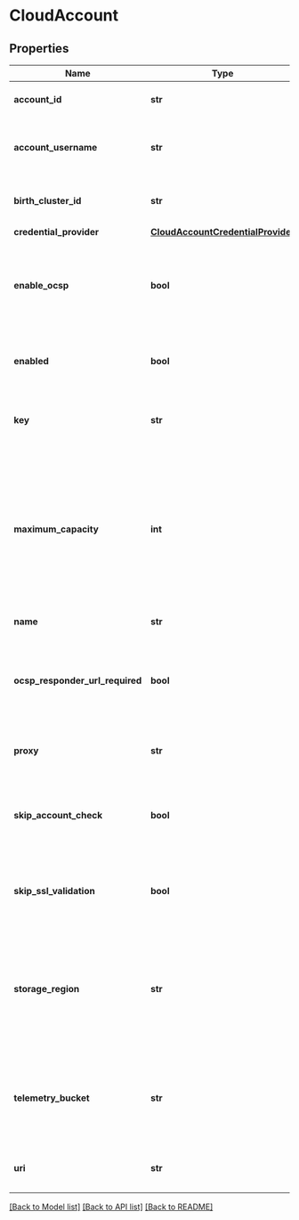 # CloudAccount

## Properties
Name | Type | Description | Notes
------------ | ------------- | ------------- | -------------
**account_id** | **str** | (S3 only) The user id of the S3 account | [optional] 
**account_username** | **str** | The username required to authenticate against the cloud service | [optional] 
**birth_cluster_id** | **str** | The guid of the cluster where this account was created | [optional] 
**credential_provider** | [**CloudAccountCredentialProvider**](CloudAccountCredentialProvider.md) |  | [optional] 
**enable_ocsp** | **bool** | (C2S-S3 only) Indicates whether to use OCSP to check the revocation status of the authentication certificate | [optional] 
**enabled** | **bool** | Whether this account is explicitly enabled or disabled by a user | [optional] 
**key** | **str** | A valid authentication key for connecting to the cloud | [optional] 
**maximum_capacity** | **int** | The maximum capacity of this account in bytes (value is not used to limit capacity, if not user defined, it is set to 1099511627776 in case of MS Azure cloud provider and to 0 in case of other cloud providers) | [optional] 
**name** | **str** | A unique name for this account | [optional] 
**ocsp_responder_url_required** | **bool** | (C2S-S3 only) Determines whether a certificate without an OCSP responder URL is considered valid or not | [optional] 
**proxy** | **str** | The id or name of a proxy to be used by this account | [optional] 
**skip_account_check** | **bool** | (Not recommended) Indicates whether to skip validation that the cloud account is still accessible | [optional] 
**skip_ssl_validation** | **bool** | Indicates whether to skip peer verification of SSL certificates when connecting to the cloud | [optional] 
**storage_region** | **str** | An appropriate region for the account as defined by the cloud service provider.  For example, faster access times may be gained by referencing a nearby region | [optional] 
**telemetry_bucket** | **str** | (S3 only) The name of the bucket into which generated metrics reports are placed by the cloud service provider | [optional] 
**uri** | **str** | A valid URI pointing to the location of the cloud storage | [optional] 

[[Back to Model list]](../README.md#documentation-for-models) [[Back to API list]](../README.md#documentation-for-api-endpoints) [[Back to README]](../README.md)


